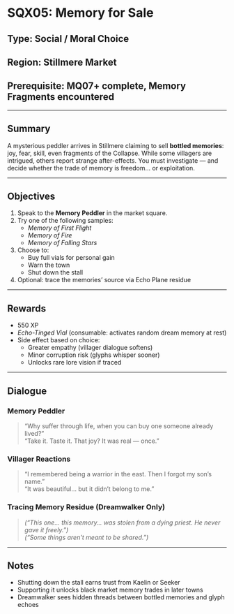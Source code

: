 # SQX05: Memory for Sale

## Type: Social / Moral Choice  
## Region: Stillmere Market  
## Prerequisite: MQ07+ complete, Memory Fragments encountered

---

## Summary
A mysterious peddler arrives in Stillmere claiming to sell **bottled memories**: joy, fear, skill, even fragments of the Collapse. While some villagers are intrigued, others report strange after-effects. You must investigate — and decide whether the trade of memory is freedom… or exploitation.

---

## Objectives
1. Speak to the **Memory Peddler** in the market square.  
2. Try one of the following samples:  
   - *Memory of First Flight*  
   - *Memory of Fire*  
   - *Memory of Falling Stars*  
3. Choose to:  
   - Buy full vials for personal gain  
   - Warn the town  
   - Shut down the stall  
4. Optional: trace the memories’ source via Echo Plane residue

---

## Rewards
- 550 XP  
- *Echo-Tinged Vial* (consumable: activates random dream memory at rest)  
- Side effect based on choice:  
   - Greater empathy (villager dialogue softens)  
   - Minor corruption risk (glyphs whisper sooner)  
   - Unlocks rare lore vision if traced

---

## Dialogue

### Memory Peddler
> “Why suffer through life, when you can buy one someone already lived?”  
> “Take it. Taste it. That joy? It was real — once.”

### Villager Reactions
> “I remembered being a warrior in the east. Then I forgot my son’s name.”  
> “It was beautiful… but it didn’t belong to me.”

### Tracing Memory Residue (Dreamwalker Only)
> *(“This one… this memory… was stolen from a dying priest. He never gave it freely.”)*  
> *(“Some things aren’t meant to be shared.”)*

---

## Notes
- Shutting down the stall earns trust from Kaelin or Seeker  
- Supporting it unlocks black market memory trades in later towns  
- Dreamwalker sees hidden threads between bottled memories and glyph echoes
